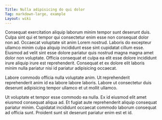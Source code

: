 ```yaml
---
Title: Nulla adipisicing do qui dolor
Tag: markdown-large, example
Layout: wiki
---
```

Consequat exercitation aliquip laborum minim tempor sunt deserunt duis. Culpa sint qui et tempor qui consectetur enim esse non consequat dolor non ad. Occaecat voluptate sit anim Lorem nostrud. Laboris do excepteur ullamco minim culpa aliquip incididunt esse sint cupidatat cillum esse. Eiusmod ad velit sint esse dolore pariatur quis nostrud magna magna amet dolor non voluptate. Officia consequat et culpa ea elit esse dolore incididunt irure aliquip irure est reprehenderit. Consequat et ex dolore elit laboris minim nulla pariatur nisi id pariatur adipisicing occaecat.

Labore commodo officia nulla voluptate anim. Ut reprehenderit reprehenderit anim id ea labore labore laboris. Labore ut consectetur duis deserunt adipisicing tempor ullamco et ut mollit ullamco.

Ut voluptate et tempor esse commodo ea nulla. Ex id eiusmod elit amet eiusmod consequat aliqua ad. Et fugiat aute reprehenderit aliquip consequat pariatur minim. Cupidatat incididunt occaecat commodo laborum consequat ad officia sunt. Proident sunt sit deserunt pariatur enim est et id.